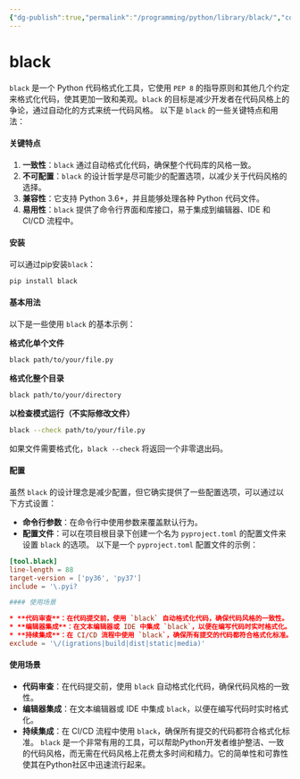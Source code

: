 ```yaml
---
{"dg-publish":true,"permalink":"/programming/python/library/black/","contentClasses":".content svg {width: 100%; height: auto;}"}
---
```



# black

`black` 是一个 Python 代码格式化工具，它使用 `PEP 8` 的指导原则和其他几个约定来格式化代码，使其更加一致和美观。`black` 的目标是减少开发者在代码风格上的争论，通过自动化的方式来统一代码风格。 以下是 `black` 的一些关键特点和用法：

#### 关键特点

1. **一致性**：`black` 通过自动格式化代码，确保整个代码库的风格一致。
2. **不可配置**：`black` 的设计哲学是尽可能少的配置选项，以减少关于代码风格的选择。
3. **兼容性**：它支持 Python 3.6+，并且能够处理各种 Python 代码文件。
4. **易用性**：`black` 提供了命令行界面和库接口，易于集成到编辑器、IDE 和 CI/CD 流程中。

#### 安装

可以通过pip安装`black`：

```bash
pip install black
```

#### 基本用法

以下是一些使用 `black` 的基本示例：

**格式化单个文件**

```bash
black path/to/your/file.py
```

**格式化整个目录**

```bash
black path/to/your/directory
```

**以检查模式运行（不实际修改文件）**

```bash
black --check path/to/your/file.py
```

如果文件需要格式化，`black --check` 将返回一个非零退出码。

#### 配置

虽然 `black` 的设计理念是减少配置，但它确实提供了一些配置选项，可以通过以下方式设置：

* **命令行参数**：在命令行中使用参数来覆盖默认行为。
* **配置文件**：可以在项目根目录下创建一个名为 `pyproject.toml` 的配置文件来设置 `black` 的选项。 以下是一个 `pyproject.toml` 配置文件的示例：

```toml
[tool.black]
line-length = 88
target-version = ['py36', 'py37']
include = '\.pyi?

#### 使用场景

* **代码审查**：在代码提交前，使用 `black` 自动格式化代码，确保代码风格的一致性。
* **编辑器集成**：在文本编辑器或 IDE 中集成 `black`，以便在编写代码时实时格式化。
* **持续集成**：在 CI/CD 流程中使用 `black`，确保所有提交的代码都符合格式化标准。 `black` 是一个非常有用的工具，可以帮助Python开发者维护整洁、一致的代码风格，而无需在代码风格上花费太多时间和精力。它的简单性和可靠性使其在Python社区中迅速流行起来。
exclude = '\/(igrations|build|dist|static|media)'
```

#### 使用场景

* **代码审查**：在代码提交前，使用 `black` 自动格式化代码，确保代码风格的一致性。
* **编辑器集成**：在文本编辑器或 IDE 中集成 `black`，以便在编写代码时实时格式化。
* **持续集成**：在 CI/CD 流程中使用 `black`，确保所有提交的代码都符合格式化标准。 `black` 是一个非常有用的工具，可以帮助Python开发者维护整洁、一致的代码风格，而无需在代码风格上花费太多时间和精力。它的简单性和可靠性使其在Python社区中迅速流行起来。